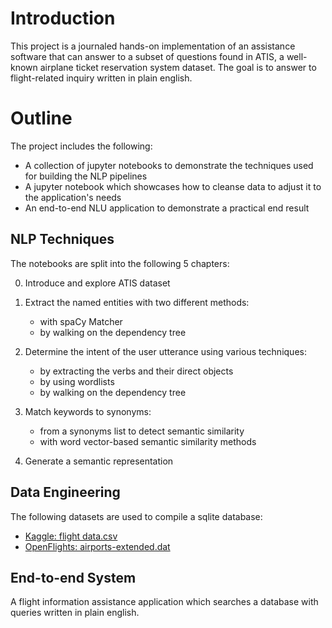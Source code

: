 # Introduction
This project is a journaled hands-on implementation of an assistance software that can answer to a subset of questions found in ATIS, a well-known airplane ticket reservation system dataset. The goal is to answer to flight-related inquiry written in plain english.

# Outline
The project includes the following:
- A collection of jupyter notebooks to demonstrate the techniques used for building the NLP pipelines
- A jupyter notebook which showcases how to cleanse data to adjust it to the application's needs
- An end-to-end NLU application to demonstrate a practical end result

## NLP Techniques
The notebooks are split into the following 5 chapters:

0. Introduce and explore ATIS dataset

1. Extract the named entities with two different methods:
    - with spaCy Matcher
    - by walking on the dependency tree

2. Determine the intent of the user utterance using various techniques:
    - by extracting the verbs and their direct objects
    - by using wordlists
    - by walking on the dependency tree

3. Match keywords to synonyms:
    - from a synonyms list to detect semantic similarity
    - with word vector-based semantic similarity methods

4. Generate a semantic representation

## Data Engineering
The following datasets are used to compile a sqlite database:
- [Kaggle: flight data.csv](https://www.kaggle.com/datasets/polartech/flight-data-with-1-million-or-more-records)
- [OpenFlights: airports-extended.dat](https://raw.githubusercontent.com/jpatokal/openflights/master/data/airports-extended.dat)

## End-to-end System
A flight information assistance application which searches a database with queries written in plain english.
